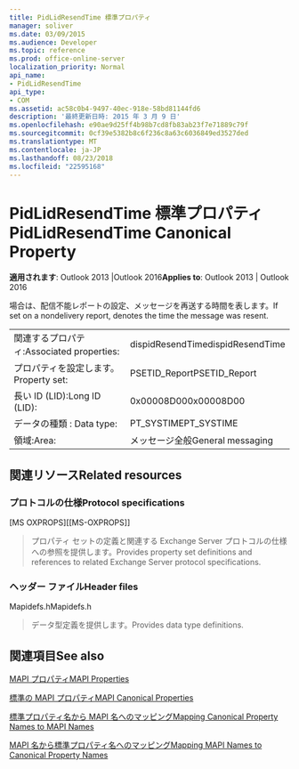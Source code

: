 ```yaml
---
title: PidLidResendTime 標準プロパティ
manager: soliver
ms.date: 03/09/2015
ms.audience: Developer
ms.topic: reference
ms.prod: office-online-server
localization_priority: Normal
api_name:
- PidLidResendTime
api_type:
- COM
ms.assetid: ac58c0b4-9497-40ec-918e-58bd81144fd6
description: '最終更新日時: 2015 年 3 月 9 日'
ms.openlocfilehash: e90ae9d25ff4b98b7cd8fb83ab23f7e71889c79f
ms.sourcegitcommit: 0cf39e5382b8c6f236c8a63c6036849ed3527ded
ms.translationtype: MT
ms.contentlocale: ja-JP
ms.lasthandoff: 08/23/2018
ms.locfileid: "22595168"
---
```

# <a name="pidlidresendtime-canonical-property"></a><span data-ttu-id="f85be-103">PidLidResendTime 標準プロパティ</span><span class="sxs-lookup"><span data-stu-id="f85be-103">PidLidResendTime Canonical Property</span></span>

  
  
<span data-ttu-id="f85be-104">**適用されます**: Outlook 2013 |Outlook 2016</span><span class="sxs-lookup"><span data-stu-id="f85be-104">**Applies to**: Outlook 2013 | Outlook 2016</span></span> 
  
<span data-ttu-id="f85be-105">場合は、配信不能レポートの設定、メッセージを再送する時間を表します。</span><span class="sxs-lookup"><span data-stu-id="f85be-105">If set on a nondelivery report, denotes the time the message was resent.</span></span>
  
|||
|:-----|:-----|
|<span data-ttu-id="f85be-106">関連するプロパティ:</span><span class="sxs-lookup"><span data-stu-id="f85be-106">Associated properties:</span></span>  <br/> |<span data-ttu-id="f85be-107">dispidResendTime</span><span class="sxs-lookup"><span data-stu-id="f85be-107">dispidResendTime</span></span>  <br/> |
|<span data-ttu-id="f85be-108">プロパティを設定します。</span><span class="sxs-lookup"><span data-stu-id="f85be-108">Property set:</span></span>  <br/> |<span data-ttu-id="f85be-109">PSETID_Report</span><span class="sxs-lookup"><span data-stu-id="f85be-109">PSETID_Report</span></span>  <br/> |
|<span data-ttu-id="f85be-110">長い ID (LID):</span><span class="sxs-lookup"><span data-stu-id="f85be-110">Long ID (LID):</span></span>  <br/> |<span data-ttu-id="f85be-111">0x00008D00</span><span class="sxs-lookup"><span data-stu-id="f85be-111">0x00008D00</span></span>  <br/> |
|<span data-ttu-id="f85be-112">データの種類 : </span><span class="sxs-lookup"><span data-stu-id="f85be-112">Data type:</span></span>  <br/> |<span data-ttu-id="f85be-113">PT_SYSTIME</span><span class="sxs-lookup"><span data-stu-id="f85be-113">PT_SYSTIME</span></span>  <br/> |
|<span data-ttu-id="f85be-114">領域:</span><span class="sxs-lookup"><span data-stu-id="f85be-114">Area:</span></span>  <br/> |<span data-ttu-id="f85be-115">メッセージ全般</span><span class="sxs-lookup"><span data-stu-id="f85be-115">General messaging</span></span>  <br/> |
   
## <a name="related-resources"></a><span data-ttu-id="f85be-116">関連リソース</span><span class="sxs-lookup"><span data-stu-id="f85be-116">Related resources</span></span>

### <a name="protocol-specifications"></a><span data-ttu-id="f85be-117">プロトコルの仕様</span><span class="sxs-lookup"><span data-stu-id="f85be-117">Protocol specifications</span></span>

<span data-ttu-id="f85be-118">[MS OXPROPS]</span><span class="sxs-lookup"><span data-stu-id="f85be-118">[[MS-OXPROPS]]</span></span> 
  
> <span data-ttu-id="f85be-119">プロパティ セットの定義と関連する Exchange Server プロトコルの仕様への参照を提供します。</span><span class="sxs-lookup"><span data-stu-id="f85be-119">Provides property set definitions and references to related Exchange Server protocol specifications.</span></span>
    
### <a name="header-files"></a><span data-ttu-id="f85be-120">ヘッダー ファイル</span><span class="sxs-lookup"><span data-stu-id="f85be-120">Header files</span></span>

<span data-ttu-id="f85be-121">Mapidefs.h</span><span class="sxs-lookup"><span data-stu-id="f85be-121">Mapidefs.h</span></span>
  
> <span data-ttu-id="f85be-122">データ型定義を提供します。</span><span class="sxs-lookup"><span data-stu-id="f85be-122">Provides data type definitions.</span></span>
    
## <a name="see-also"></a><span data-ttu-id="f85be-123">関連項目</span><span class="sxs-lookup"><span data-stu-id="f85be-123">See also</span></span>



[<span data-ttu-id="f85be-124">MAPI プロパティ</span><span class="sxs-lookup"><span data-stu-id="f85be-124">MAPI Properties</span></span>](mapi-properties.md)
  
[<span data-ttu-id="f85be-125">標準の MAPI プロパティ</span><span class="sxs-lookup"><span data-stu-id="f85be-125">MAPI Canonical Properties</span></span>](mapi-canonical-properties.md)
  
[<span data-ttu-id="f85be-126">標準プロパティ名から MAPI 名へのマッピング</span><span class="sxs-lookup"><span data-stu-id="f85be-126">Mapping Canonical Property Names to MAPI Names</span></span>](mapping-canonical-property-names-to-mapi-names.md)
  
[<span data-ttu-id="f85be-127">MAPI 名から標準プロパティ名へのマッピング</span><span class="sxs-lookup"><span data-stu-id="f85be-127">Mapping MAPI Names to Canonical Property Names</span></span>](mapping-mapi-names-to-canonical-property-names.md)

